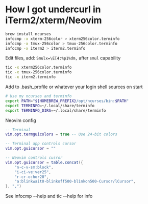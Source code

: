 # How I got undercurl in iTerm2/xterm/Neovim

```sh
brew install ncurses
infocmp -x xterm-256color > xterm256color.terminfo
infocmp -x tmux-256color > tmux-256color.terminfo
infocmp -x iterm2 > iterm2.terminfo
```

Edit files, add: `Smulx=\E[4:%p1%dm,` after `smul` capability

```sh
tic -x xterm256color.terminfo
tic -x tmux-256color.terminfo
tic -x iterm2.terminfo
```

Add to .bash_profile or whatever your login shell sources on start

```sh
# Use my ncurses and terminfo
export PATH="${HOMEBREW_PREFIX}/opt/ncurses/bin:$PATH"
export TERMINFO=~/.local/share/terminfo
export TERMINFO_DIRS=~/.local/share/terminfo
```

Neovim config

```lua
-- Terminal
vim.opt.termguicolors = true -- Use 24-bit colors

-- Terminal app controls cursor
vim.opt.guicursor = ""

-- Neovim controls cusror
vim.opt.guicursor = table.concat({
    "n-c-v-sm:block",
    "i-ci-ve:ver25",
    "r-cr-o:hor20",
    "a:blinkwait0-blinkoff500-blinkon500-Cursor/lCursor",
}, ",")
```

See infocmp --help and tic --help for info
